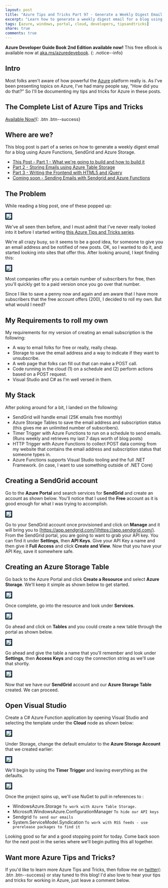 ```yaml
---
layout: post
title: "Azure Tips and Tricks Part 97 - Generate a Weekly Digest Email for a Blog using Azure Functions, SendGrid and Azure Storage"
excerpt: "Learn how to generate a weekly digest email for a blog using Azure Functions, SendGrid and Azure Storage"
tags: [azure, windows, portal, cloud, developers, tipsandtricks]
share: true
comments: true
---
```


**Azure Developer Guide Book 2nd Edition available now!** This free eBook is available now at [aka.ms/azuredevebook](https://aka.ms/azuredevebook).
{: .notice--info}

## Intro

Most folks aren't aware of how powerful the [Azure](http://www.azure.com) platform really is. As I've been presenting topics on Azure, I've had many people say, "How did you do that?" So I'll be documenting my tips and tricks for Azure in these posts.

## The Complete List of Azure Tips and Tricks

[Available Now!](https://michaelcrump.net/azure-tips-and-tricks-complete-list/){: .btn .btn--success} 

## Where are we?

This blog post is part of a series on how to generate a weekly digest email for a blog using Azure Functions, SendGrid and Azure Storage. 

* [This Post - Part 1 - What we're going to build and how to build it](http://www.michaelcrump.net/azure-tips-and-tricks97/)
* [Part 2 - Storing Emails using Azure Table Storage](http://www.michaelcrump.net/azure-tips-and-tricks98/)
* [Part 3 - Writing the Frontend with HTML5 and jQuery](http://www.michaelcrump.net/azure-tips-and-tricks99/)
* [Coming soon - Sending Emails with Sendgrid and Azure Functions](http://www.michaelcrump.net/azure-tips-and-tricks100/)

## The Problem

While reading a blog post, one of these popped up: 

<img style="border:3px solid #021a40" src="/files/emailsub1.png">

We've all seen then before, and I must admit that I've never really looked into it before I started writing [this Azure Tips and Tricks series](https://michaelcrump.net/azure-tips-and-tricks-complete-list/). 

We're all crazy busy, so it seems to be a good idea, for someone to give you an email address and be notified of new posts. OK, so I wanted to do it, and started looking into sites that offer this. After looking around, I kept finding this:

<img style="border:3px solid #021a40" src="/files/emailsub2.png">

Most companies offer you a certain number of subscribers for free, then you'll quickly get to a paid version once you go over that number. 

Since I like to save a penny now and again and am aware that I have more subscribers that the free account offers (200), I decided to roll my own. But what would I need? 

## My Requirements to roll my own

My requirements for my version of creating an email subscription is the following: 

* A way to email folks for free or really, really cheap.
* Storage to save the email address and a way to indicate if they want to unsubscribe.
* A web page that folks can fill out that can make a POST call.
* Code running in the cloud (1) on a schedule and (2) perform actions based on a POST request.
* Visual Studio and C# as I'm well versed in them.

## My Stack

After poking around for a bit, I landed on the following:

* SendGrid will handle email (25K emails free monthly)
* Azure Storage Tables to save the email address and subscription status (this gives me an unlimited number of subscribers). 
* Timer Trigger with Azure Functions to run on a schedule to send emails. (Runs weekly and retrieves my last 7 days worth of blog posts)
* HTTP Trigger with Azure Functions to collect POST data coming from my website that contains the email address and subscription status that someone types in. 
* Azure Functions supports Visual Studio tooling and the full .NET Framework. (in case, I want to use something outside of .NET Core)

## Creating a SendGrid account

Go to the **Azure Portal** and search services for **SendGrid** and create an account as shown below. You'll notice that I used the **Free** account as it is good enough for what I was trying to accomplish. 

<img style="border:3px solid #021a40" src="/files/sendgrid1.png">

Go to your SendGrid account once provisioned and click on **Manage** and it will bring you to [https://app.sendgrid.com/](https://app.sendgrid.com/). From the SendGrid portal, you are going to want to grab your API key. You can find it under **Settings**, then **API Keys**. Give your API Key a name and then give it **Full Access** and click **Create and View**. Now that you have your API Key, save it somewhere safe.

## Creating an Azure Storage Table

Go back to the Azure Portal and click **Create a Resource** and select **Azure Storage**. We'll keep it simple as shown below to get started. 

<img style="border:3px solid #021a40" src="/files/storageacct1.png">

Once complete, go into the resource and look under **Services**. 

<img style="border:3px solid #021a40" src="/files/storageacct2.png">

Go ahead and click on **Tables** and you could create a new table through the portal as shown below.

<img style="border:3px solid #021a40" src="/files/aztablesblog1.png">

Go ahead and give the table a name that you'll remember and look under **Settings**, then **Access Keys** and copy the connection string as we'll use that shortly. 

<img style="border:3px solid #021a40" src="/files/storagethroughcsharp1.png">

Now that we have our **SendGrid** account and our **Azure Storage Table** created. We can proceed. 

## Open Visual Studio

Create a C# Azure Function application by opening Visual Studio and selecting the template under the **Cloud** node as shown below:

<img style="border:3px solid #021a40" src="/files/emailsub3.png">

Under Storage, change the default emulator to the **Azure Storage Account** that we created earlier:

<img style="border:3px solid #021a40" src="/files/emailsub4.png">

We'll begin by using the **Timer Trigger** and leaving everything as the defaults. 

<img style="border:3px solid #021a40" src="/files/emailsub5.png">

Once the project spins up, we'll use NuGet to pull in references to :

* WindowsAzure.Storage `To work with Azure Table Storage.`
* Microsoft.WindowsAzure.ConfigurationManager `To hide our API keys`
* Sendgrid `To send our emails`
* System.ServiceModel.Syndication `To work with RSS feeds - use prerelease packages to find it`

Looking good so far and a good stopping point for today. Come back soon for the next post in the series where we'll begin putting this all together. 


## Want more Azure Tips and Tricks?

If you'd like to learn more Azure Tips and Tricks, then follow me on [twitter](http://twitter.com/mbcrump){: .btn .btn--success} or stay tuned to this blog! I'd also love to hear your tips and tricks for working in Azure, just leave a comment below. 